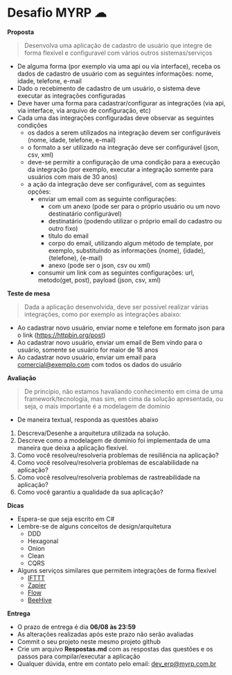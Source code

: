 # Desafio MYRP ☁

**Proposta**
> Desenvolva uma aplicação de cadastro de usuário que integre de forma flexível e configuravel com vários outros sistemas/serviços
- De alguma forma (por exemplo via uma api ou via interface), receba os dados de cadastro de usuário com as seguintes informações: nome, idade, telefone, e-mail
- Dado o recebimento de cadastro de um usuário, o sistema deve executar as integrações configuradas
- Deve haver uma forma para cadastrar/configurar as integrações (via api, via interface, via arquivo de configuração, etc)
- Cada uma das integrações configuradas deve observar as seguintes condições
  - os dados a serem utilizados na integração devem ser configuráveis (nome, idade, telefone, e-mail)
  - o formato a ser utilizado na integração deve ser configurável (json, csv, xml)
  - deve-se permitir a configuração de uma condição para a execução da integração (por exemplo, executar a integração somente para usuários com mais de 30 anos)
  - a ação da integração deve ser configurável, com as seguintes opções:
    - enviar um email com as seguinte configurações:
	  - com um anexo (pode ser para o próprio usuário ou um novo destinatário configurável)
	  - destinatário (podendo utilizar o próprio email do cadastro ou outro fixo)
	  - título do email
	  - corpo do email, utilizando algum método de template, por exemplo, substituíndo as informações {nome), {idade), {telefone), {e-mail)
	  - anexo (pode ser o json, csv ou xml)
    - consumir um link com as seguintes configurações: url, metodo(get, post), payload (json, csv, xml)

**Teste de mesa**
> Dada a aplicação desenvolvida, deve ser possível realizar várias integrações, como por exemplo as integrações abaixo:
- Ao cadastrar novo usuário, enviar nome e telefone em formato json para o link (https://httpbin.org/post)
- Ao cadastrar novo usuário, enviar um email de Bem vindo para o usuário, somente se usuário for maior de 18 anos
- Ao cadastrar novo usuário, enviar um email para comercial@exemplo.com com todos os dados do usuário

**Avaliação**
> De princípio, não estamos havaliando conhecimento em cima de uma framework/tecnologia, mas sim, em cima da solução apresentada, ou seja, o mais importante é a modelagem de domínio

- De maneira textual, responda as questões abaixo
1. Descreva/Desenhe a arquitetura utilizada na solução.
2. Descreve como a modelagem de domínio foi implementada de uma maneira que deixa a aplicação flexível.
3. Como você resolveu/resolveria problemas de resiliência na aplicação?
4. Como você resolveu/resolveria problemas de escalabilidade na aplicação?
5. Como você resolveu/resolveria problemas de rastreabilidade na aplicação?
6. Como você garantiu a qualidade da sua aplicação?

**Dicas**
- Espera-se que seja escrito em C#
- Lembre-se de alguns conceitos de design/arquitetura
  - DDD
  - Hexagonal
  - Onion
  - Clean
  - CQRS
- Alguns serviços similares que permitem integrações de forma flexível
  - [IFTTT](https://ifttt.com/)
  - [Zapier](https://zapier.com/)
  - [Flow](https://flow.microsoft.com/)
  - [BeeHive](https://github.com/muesli/beehive)

**Entrega**
- O prazo de entrega é dia **06/08 às 23:59**
- As alterações realizadas após este prazo não serão avaliadas
- Commit o seu projeto neste mesmo projeto github
- Crie um arquivo **Respostas.md** com as respostas das questões e os passos para compilar/executar a aplicação
- Qualquer dúvida, entre em contato pelo email: [dev_erp@myrp.com.br](mailto:dev_erp@myrp.com.br)
